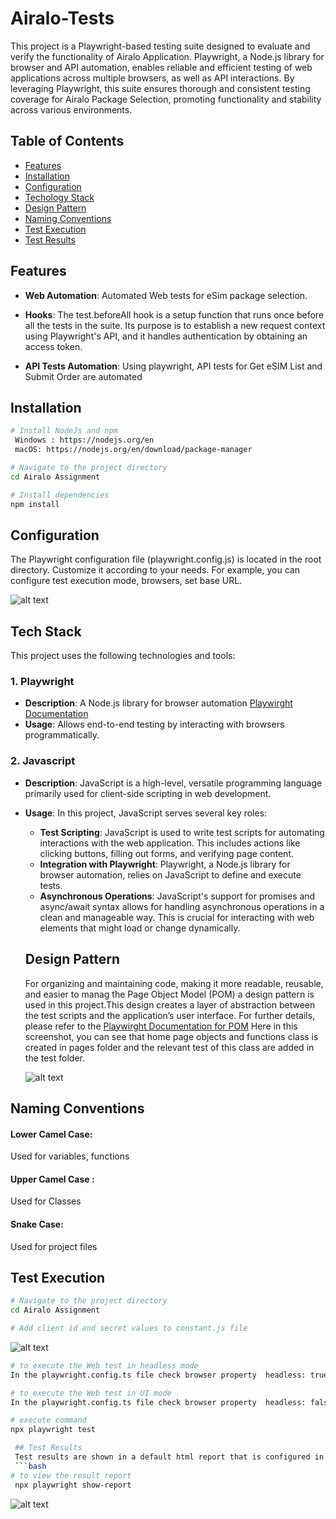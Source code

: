 # Airalo-Tests
This project is a Playwright-based testing suite designed to evaluate and verify the functionality of Airalo Application. Playwright, a Node.js library for browser and API automation, enables reliable and efficient testing of web applications across multiple browsers, as well as API interactions. By leveraging Playwright, this suite ensures thorough and consistent testing coverage for Airalo Package Selection, promoting functionality and stability across various environments.

## Table of Contents
- [Features](#features)
- [Installation](#installation)
- [Configuration](#configuration)
- [Techology Stack](#techstack)
- [Design Pattern](#designpattern)
- [Naming Conventions](#namingconventions)
- [Test Execution](#testexecution)
- [Test Results](#testresults)

## Features

- **Web Automation**: Automated Web tests for eSim package selection.

- **Hooks**: The test.beforeAll hook is a setup function that runs once before all the tests in the suite. Its purpose is to establish a new request context using Playwright's API, and it handles authentication by obtaining an access token.

- **API Tests Automation**: Using playwright, API tests for Get eSIM List and Submit Order are automated


## Installation
```bash
# Install NodeJs and npm
 Windows : https://nodejs.org/en 
 macOS: https://nodejs.org/en/download/package-manager

# Navigate to the project directory
cd Airalo Assignment

# Install dependencies
npm install
```
## Configuration
The Playwright configuration file (playwright.config.js) is located in the root directory. Customize it according to your needs. For example, you can configure test execution mode, browsers, set base URL.

![alt text](images/image1.png)

## Tech Stack
This project uses the following technologies and tools:

### 1. **Playwright**
- **Description**: A Node.js library for browser automation [Playwirght Documentation](https://playwright.dev/docs/intro)
- **Usage**: Allows end-to-end testing by interacting with browsers programmatically.

### 2. **Javascript**
- **Description**:   JavaScript is a high-level, versatile programming language primarily used for client-side scripting in web development. 
- **Usage**: 
In this project, JavaScript serves several key roles:
  - **Test Scripting**: JavaScript is used to write test scripts for automating interactions with the web application. This includes actions like clicking buttons, filling out forms, and verifying page content.
  - **Integration with Playwright**: Playwright, a Node.js library for browser automation, relies on JavaScript to define and execute tests. 
  - **Asynchronous Operations**: JavaScript's support for promises and async/await syntax allows for handling asynchronous operations in a clean and manageable way. This is crucial for interacting with web elements that might load or change dynamically.
  
  ## Design Pattern
  For organizing and maintaining code, making it more readable, reusable, and easier to manag the Page Object Model (POM) a design pattern is used in this project.This design creates a layer of abstraction between the test scripts and the application’s user interface. For further details, please refer to the [Playwirght Documentation for POM](https://playwright.dev/docs/pom)
  Here in this screenshot, you can see that home page objects and functions class is created in pages folder and the relevant test of this class are added in the test folder.
  
  ![alt text](images/image.png)

 ## Naming Conventions
#### Lower Camel Case:
Used for variables, functions
#### Upper Camel Case : 
Used for Classes
#### Snake Case:
Used for project files

 ## Test Execution
```bash
# Navigate to the project directory
cd Airalo Assignment

# Add client id and secret values to constant.js file
```
  ![alt text](images/image2.png)

```bash
# to execute the Web test in headless mode
In the playwright.config.ts file check browser property  headless: true,

# to execute the Web test in UI mode
In the playwright.config.ts file check browser property  headless: false,

# execute command
npx playwright test

 ## Test Results
 Test results are shown in a default html report that is configured in the playwright.config.ts file
 ```bash
# to view the result report
 npx playwright show-report
```
 ![alt text](images/image4.png)
